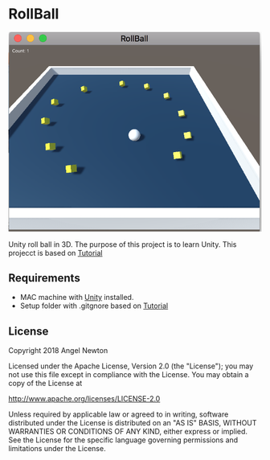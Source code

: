 # RollBall


![Scheme](/screenshots/ScreenShot2018-02-13at7.36.38PM.png)


Unity roll ball in 3D.
The purpose of this project is to learn Unity.
This projecct is based on [Tutorial](https://unity3d.com/learn/tutorials/projects/roll-ball-tutorial/setting-game?playlist=17141)


## Requirements
- MAC machine with [Unity](https://store.unity.com/download?ref=personal)  installed.
- Setup folder with .gitgnore based on [Tutorial](http://www.studica.com/blog/how-to-setup-github-with-unity-step-by-step-instructions)



## License

Copyright 2018 Angel Newton

Licensed under the Apache License, Version 2.0 (the "License"); you may not use this file except in compliance with the License. You may obtain a copy of the License at

http://www.apache.org/licenses/LICENSE-2.0

Unless required by applicable law or agreed to in writing, software distributed under the License is distributed on an "AS IS" BASIS, WITHOUT WARRANTIES OR CONDITIONS OF ANY KIND, either express or implied. See the License for the specific language governing permissions and limitations under the License.
